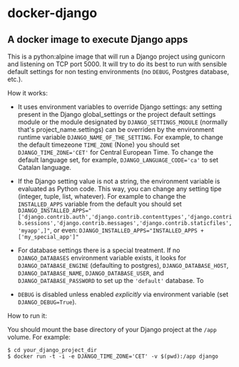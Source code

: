 # docker-django

## A docker image to execute Django apps

This is a python:alpine image that will run a Django project using
gunicorn and listening on TCP port 5000. It will try to do its best to
run with sensible default settings for non testing environments (no `DEBUG`,
Postgres database, etc.).

How it works:

* It uses environment variables to override Django settings: any setting
  present in the Django global_settings or the project default
  settings module or the module designated by `DJANGO_SETTINGS_MODULE`
  (normally that's project_name.settings) can be overriden by the
  environment runtime variable `DJANGO_NAME_OF_THE_SETTING`. For example, to
  change the default timezeone `TIME_ZONE` (None) you should set
  `DJANGO_TIME_ZONE='CET'` for Central European Time.
  To change the
  default language set, for example, `DJANGO_LANGUAGE_CODE='ca'` to set
  Catalan language.

* If the Django setting value is not a string, the environment
   variable is evaluated as Python code. This way, you can change any
   setting tipe (integer, tuple, list, whatever).
   For example to
   change the `INSTALLED_APPS` variable from the default you should
   set  
   `DJANGO_INSTALLED_APPS="['django.contrib.auth','django.contrib.contenttypes','django.contrib.sessions','django.contrib.messages','django.contrib.staticfiles','myapp',]"`,
   or even: `DJANGO_INSTALLED_APPS="INSTALLED_APPS +
   ['my_special_app']"`

* For database settings there is a special treatment. If no
  `DJANGO_DATABASES` environment variable exists, it looks for
  `DJANGO_DATABASE_ENGINE` (defaulting to postgres), `DJANGO_DATABASE_HOST`,
  `DJANGO_DATABASE_NAME`, `DJANGO_DATABASE_USER`, and `DJANGO_DATABASE_PASSWORD`
  to set up the `'default'` database.
  To 

* `DEBUG` is disabled unless enabled *explicitly* via environment variable (set `DJANGO_DEBUG=True`).


How to run it:

You should mount the base directory of your Django project at the `/app` volume.
For example:

    $ cd your_django_project_dir
    $ docker run -t -i -e DJANGO_TIME_ZONE='CET' -v $(pwd):/app django
